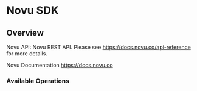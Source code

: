 # Novu SDK


## Overview

Novu API: Novu REST API. Please see https://docs.novu.co/api-reference for more details.

Novu Documentation
<https://docs.novu.co>
### Available Operations

